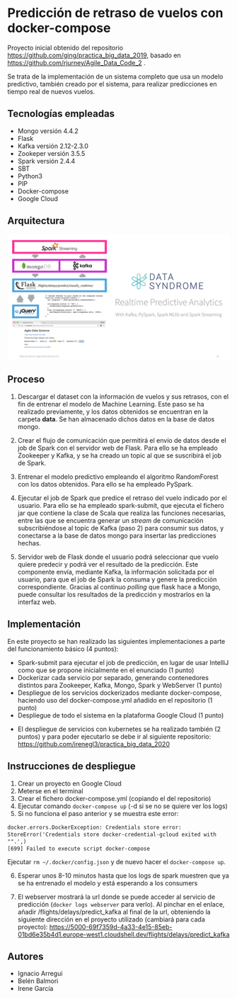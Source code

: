 # Predicción de retraso de vuelos con docker-compose

Proyecto inicial obtenido del repositorio https://github.com/ging/practica_big_data_2019, basado en https://github.com/rjurney/Agile_Data_Code_2 .

Se trata de la implementación de un sistema completo que usa un modelo predictivo, también creado por el sistema, para realizar predicciones en tiempo real de nuevos vuelos.

## Tecnologías empleadas
- Mongo versión 4.4.2
- Flask
- Kafka versión 2.12-2.3.0
- Zookeper versión 3.5.5
- Spark versión 2.4.4
- SBT
- Python3
- PIP
- Docker-compose 
- Google Cloud

## Arquitectura
[<img src="images/video_course_cover.png">](http://datasyndrome.com/video)

## Proceso

1. Descargar el dataset con la información de vuelos y sus retrasos, con el fin de entrenar el modelo de Machine Learning. Este paso se ha realizado previamente, y los datos obtenidos se encuentran en la carpeta **data**. Se han almacenado dichos datos en la base de datos mongo.

2. Crear el flujo de comunicación que permitirá el envío de datos desde el job de Spark con el servidor web de Flask. Para ello se ha empleado Zookeeper y Kafka, y se ha creado un topic al que se suscribirá el job de Spark.

2. Entrenar el modelo predictivo empleando el algoritmo RandomForest con los datos obtenidos. Para ello se ha empleado PySpark.

3. Ejecutar el job de Spark que predice el retraso del vuelo indicado por el usuario. Para ello se ha empleado spark-submit, que ejecuta el fichero jar que contiene la clase de Scala que realiza las funciones necesarias, entre las que se encuentra generar un *stream* de comunicación subscribiéndose al topic de Kafka (paso 2) para consumir sus datos, y conectarse a la base de datos mongo para insertar las predicciones hechas.

4. Servidor web de Flask donde el usuario podrá seleccionar que vuelo quiere predecir y podrá ver el resultado de la predicción. Este componente envía, mediante Kafka, la información solicitada por el usuario, para que el job de Spark la consuma y genere la predicción correspondiente. Gracias al continuo *polling* que flask hace a Mongo, puede consultar los resultados de la predicción y mostrarlos en la interfaz web.

## Implementación
En este proyecto se han realizado las siguientes implementaciones a parte del funcionamiento básico (4 puntos):
- Spark-submit para ejecutar el job de predicción, en lugar de usar IntelliJ como que se propone inicialmente en el enunciado (1 punto)
- Dockerizar cada servicio por separado, generando contenedores distintos para Zookeeper, Kafka, Mongo, Spark y WebServer (1 punto)
- Despliegue de los servicios dockerizados mediante docker-compose, haciendo uso del docker-compose.yml añadido en el repositorio (1 punto)
- Despliegue de todo el sistema en la plataforma Google Cloud (1 punto)

* El despliegue de servicios con kubernetes se ha realizado también (2 puntos) y para poder ejecutarlo se debe ir al siguiente repositorio: https://github.com/irenegl3/practica_big_data_2020 

## Instrucciones de despliegue
1. Crear un proyecto en Google Cloud
2. Meterse en el terminal
3. Crear el fichero docker-compose.yml (copiando el del repositorio)
4. Ejecutar comando ```docker-compose up``` (-d si se no se quiere ver los logs)
5. Si no funciona el paso anterior y se muestra este error:
 ```shell
 docker.errors.DockerException: Credentials store error: StoreError('Credentials store docker-credential-gcloud exited with "".',)
[699] Failed to execute script docker-compose
```
Ejecutar ```rm ~/.docker/config.json``` y de nuevo hacer el ```docker-compose up```.

6. Esperar unos 8-10 minutos hasta que los logs de spark muestren que ya se ha entrenado el modelo y está esperando a los consumers

7. El webserver mostrará la url donde se puede acceder al servicio de predicción (```docker logs webserver``` para verlo). Al pinchar en el enlace, añadir /flights/delays/predict_kafka al final de la url, obteniendo la siguiente dirección en el proyecto utilizado (cambiará para cada proyecto):
https://5000-69f7359d-4a33-4e15-85eb-01bd6e35b4d1.europe-west1.cloudshell.dev/flights/delays/predict_kafka


## Autores
- Ignacio Arregui
- Belén Balmori
- Irene García 
